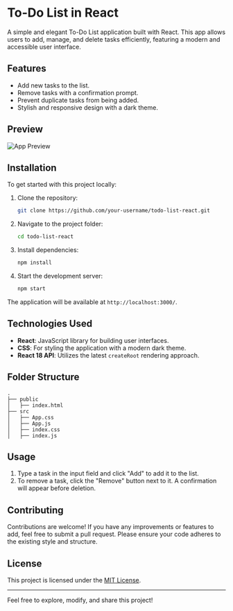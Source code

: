 # To-Do List in React

A simple and elegant To-Do List application built with React. This app allows users to add, manage, and delete tasks efficiently, featuring a modern and accessible user interface.

## Features
- Add new tasks to the list.
- Remove tasks with a confirmation prompt.
- Prevent duplicate tasks from being added.
- Stylish and responsive design with a dark theme.

## Preview
![App Preview](![Screenshot_19-12-2024_12228_localhost](https://github.com/user-attachments/assets/c05671b5-f141-4282-a8d9-9d509fc0366a)
)

## Installation
To get started with this project locally:

1. Clone the repository:
   ```bash
   git clone https://github.com/your-username/todo-list-react.git
   ```

2. Navigate to the project folder:
   ```bash
   cd todo-list-react
   ```

3. Install dependencies:
   ```bash
   npm install
   ```

4. Start the development server:
   ```bash
   npm start
   ```

The application will be available at `http://localhost:3000/`.

## Technologies Used
- **React**: JavaScript library for building user interfaces.
- **CSS**: For styling the application with a modern dark theme.
- **React 18 API**: Utilizes the latest `createRoot` rendering approach.

## Folder Structure
```
.
├── public
│   ├── index.html
├── src
│   ├── App.css
│   ├── App.js
│   ├── index.css
│   ├── index.js
```

## Usage
1. Type a task in the input field and click "Add" to add it to the list.
2. To remove a task, click the "Remove" button next to it. A confirmation will appear before deletion.

## Contributing
Contributions are welcome! If you have any improvements or features to add, feel free to submit a pull request. Please ensure your code adheres to the existing style and structure.

## License
This project is licensed under the [MIT License](LICENSE).

---

Feel free to explore, modify, and share this project!

